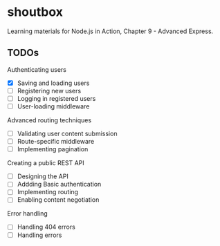 # shoutbox

Learning materials for Node.js in Action, Chapter 9 - Advanced Express.

## TODOs

Authenticating users

- [x] Saving and loading users
- [ ] Registering new users
- [ ] Logging in registered users
- [ ] User-loading middleware

Advanced routing techniques

- [ ] Validating user content submission
- [ ] Route-specific middleware
- [ ] Implementing pagination

Creating a public REST API

- [ ] Designing the API
- [ ] Addding Basic authentication
- [ ] Implementing routing
- [ ] Enabling content negotiation

Error handling

- [ ] Handling 404 errors
- [ ] Handling errors